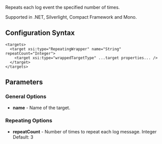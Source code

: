 Repeats each log event the specified number of times. 

Supported in .NET, Silverlight, Compact Framework and Mono.

## Configuration Syntax
```
<targets>
  <target xsi:type="RepeatingWrapper" name="String" repeatCount="Integer">
    <target xsi:type="wrappedTargetType" ...target properties... />
  </target>
</targets>
```
## Parameters
### General Options
* **name** - Name of the target.
### Repeating Options
* **repeatCount** - Number of times to repeat each log message. Integer Default: 3